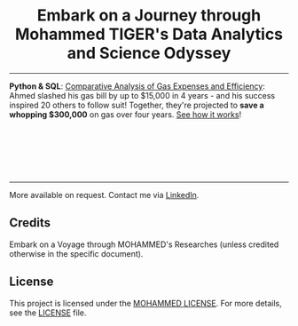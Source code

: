 <div align="center">
  <h1>Embark on a Journey through Mohammed TIGER's Data Analytics and Science Odyssey</h1>
</div>

---

**Python & SQL**: [Comparative Analysis of Gas Expenses and Efficiency](https://github.com/tech-moh-logy/Mohammed-Tiger-Data-Analysis/blob/main/Highlander-Data-Analysis/mohammedTiger.dataAnalysis.highlanders.pdf): Ahmed slashed his gas bill by up to $15,000 in 4 years - and his success inspired 20 others to follow suit! Together, they're projected to <b>save a whopping $300,000</b> on gas over four years. [See how it works](https://github.com/tech-moh-logy/Mohammed-Tiger-Data-Analysis/blob/main/Highlander-Data-Analysis/mohammedTiger.dataAnalysis.highlanders.pdf)!

<br>
<br>
<br>
<br>
<br>

---
More available on request. Contact me via [LinkedIn](https://www.linkedin.com/in/mohtech/).

## Credits

Embark on a Voyage through MOHAMMED's Researches (unless credited otherwise in the specific document).

## License

This project is licensed under the [MOHAMMED LICENSE](https://github.com/tech-moh-logy/MOHAMMED-License/blob/main/README.md). For more details, see the [LICENSE](https://github.com/tech-moh-logy/MOHAMMED-License/blob/main/README.md) file.

